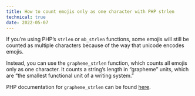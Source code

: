 ```yaml
---
title: How to count emojis only as one character with PHP strlen
technical: true
date: 2022-05-07
---
```


If you’re using PHP’s `strlen` or `mb_strlen` functions, some emojis will still be counted as multiple characters because of the way that unicode encodes emojis. 

Instead, you can use the `grapheme_strlen` function, which counts all emojis only as one character. It counts a string’s length in “grapheme” units, which are “the smallest functional unit of a writing system.” 

PHP documentation for `grapheme_strlen` can be found [here](https://www.php.net/manual/en/function.grapheme-strlen.php). 